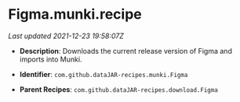 # Figma.munki.recipe

_Last updated 2021-12-23 19:58:07Z_

- **Description**: Downloads the current release version of Figma and imports into Munki.

- **Identifier**: `com.github.dataJAR-recipes.munki.Figma`

- **Parent Recipes**: `com.github.dataJAR-recipes.download.Figma`